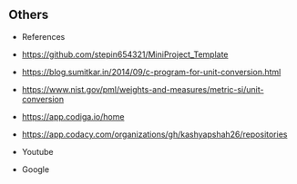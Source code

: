 ## Others

* References

* https://github.com/stepin654321/MiniProject_Template

* https://blog.sumitkar.in/2014/09/c-program-for-unit-conversion.html

* https://www.nist.gov/pml/weights-and-measures/metric-si/unit-conversion

* https://app.codiga.io/home

* https://app.codacy.com/organizations/gh/kashyapshah26/repositories

* Youtube

* Google